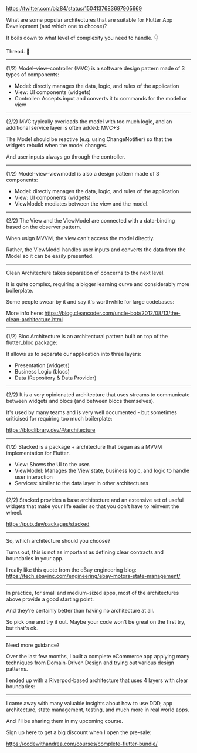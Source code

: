 https://twitter.com/biz84/status/1504137683697905669

What are some popular architectures that are suitable for Flutter App Development (and which one to choose)?

It boils down to what level of complexity you need to handle. 👇

Thread. 🧵

---

(1/2) Model–view–controller (MVC) is a software design pattern made of 3 types of components:

- Model: directly manages the data, logic, and rules of the application
- View: UI components (widgets)
- Controller: Accepts input and converts it to commands for the model or view

---

(2/2) MVC typically overloads the model with too much logic, and an additional service layer is often added: MVC+S

The Model should be reactive (e.g. using ChangeNotifier) so that the widgets rebuild when the model changes.

And user inputs always go through the controller.

---

(1/2) Model-view-viewmodel is also a design pattern made of 3 components:

- Model: directly manages the data, logic, and rules of the application
- View: UI components (widgets)
- ViewModel: mediates between the view and the model. 

---


(2/2) The View and the ViewModel are connected with a data-binding based on the observer pattern.

When usign MVVM, the view can't access the model directly.

Rather, the ViewModel handles user inputs and converts the data from the Model so it can be easily presented.

---

Clean Architecture takes separation of concerns to the next level.

It is quite complex, requiring a bigger learning curve and considerably more boilerplate.

Some people swear by it and say it's worthwhile for large codebases:

More info here:
https://blog.cleancoder.com/uncle-bob/2012/08/13/the-clean-architecture.html


---


(1/2) Bloc Architecture is an architectural pattern built on top of the flutter_bloc package:

It allows us to separate our application into three layers:

- Presentation (widgets)
- Business Logic (blocs)
- Data (Repository & Data Provider)


----


(2/2) It is a very opinionated architecture that uses streams to communicate between widgets and blocs (and between blocs themselves).

It's used by many teams and is very well documented - but sometimes criticised for requiring too much boilerplate:

https://bloclibrary.dev/#/architecture


---

(1/2) Stacked is a package + architecture that began as a MVVM implementation for Flutter.

- View: Shows the UI to the user.
- ViewModel: Manages the View state, business logic, and logic to handle user interaction
- Services: similar to the data layer in other architectures

---


(2/2) Stacked provides a base architecture and an extensive set of useful widgets that make your life easier so that you don't have to reinvent the wheel.

https://pub.dev/packages/stacked


---

So, which architecture should you choose?

Turns out, this is not as important as defining clear contracts and boundaries in your app.

I really like this quote from the eBay engineering blog: https://tech.ebayinc.com/engineering/ebay-motors-state-management/

---

In practice, for small and medium-sized apps, most of the architectures above provide a good starting point.

And they're certainly better than having no architecture at all.

So pick one and try it out. Maybe your code won't be great on the first try, but that's ok.


---


Need more guidance?

Over the last few months, I built a complete eCommerce app applying many techniques from Domain-Driven Design and trying out various design patterns.

I ended up with a Riverpod-based architecture that uses 4 layers with clear boundaries:


----


I came away with many valuable insights about how to use DDD, app architecture, state management, testing, and much more in real world apps.

And I'll be sharing them in my upcoming course.

Sign up here to get a big discount when I open the pre-sale:

https://codewithandrea.com/courses/complete-flutter-bundle/